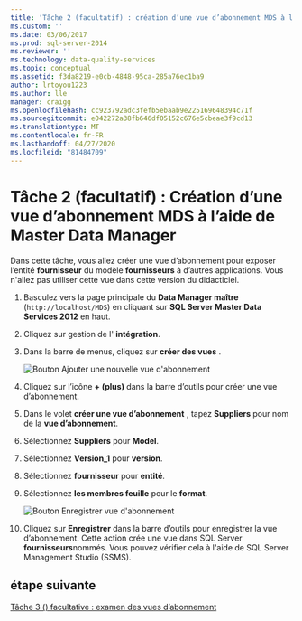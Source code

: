 ```yaml
---
title: 'Tâche 2 (facultatif) : création d’une vue d’abonnement MDS à l’aide du Data Manager maître | Microsoft Docs'
ms.custom: ''
ms.date: 03/06/2017
ms.prod: sql-server-2014
ms.reviewer: ''
ms.technology: data-quality-services
ms.topic: conceptual
ms.assetid: f3da8219-e0cb-4848-95ca-285a76ec1ba9
author: lrtoyou1223
ms.author: lle
manager: craigg
ms.openlocfilehash: cc923792adc3fefb5ebaab9e225169648394c71f
ms.sourcegitcommit: e042272a38fb646df05152c676e5cbeae3f9cd13
ms.translationtype: MT
ms.contentlocale: fr-FR
ms.lasthandoff: 04/27/2020
ms.locfileid: "81484709"
---
```

# <a name="task-2-optional-creating-a-mds-subscription-view-using-master-data-manager"></a>Tâche 2 (facultatif) : Création d’une vue d’abonnement MDS à l’aide de Master Data Manager
  Dans cette tâche, vous allez créer une vue d’abonnement pour exposer l’entité **fournisseur** du modèle **fournisseurs** à d’autres applications. Vous n'allez pas utiliser cette vue dans cette version du didacticiel.  
  
1.  Basculez vers la page principale du **Data Manager maître** (`http://localhost/MDS`) en cliquant sur **SQL Server Master Data Services 2012** en haut.  
  
2.  Cliquez sur gestion de l' **intégration**.  
  
3.  Dans la barre de menus, cliquez sur **créer des vues** .  
  
     ![Bouton Ajouter une nouvelle vue d'abonnement](../../2014/tutorials/media/et-creatingamdssubscriptionviewusingmdm-01.jpg "Bouton Ajouter une nouvelle vue d'abonnement")  
  
4.  Cliquez sur l’icône **+ (plus)** dans la barre d’outils pour créer une vue d’abonnement.  
  
5.  Dans le volet **créer une vue d’abonnement** , tapez **Suppliers** pour nom de la **vue d’abonnement**.  
  
6.  Sélectionnez **Suppliers** pour **Model**.  
  
7.  Sélectionnez **Version_1** pour **version**.  
  
8.  Sélectionnez **fournisseur** pour **entité**.  
  
9. Sélectionnez **les membres feuille** pour le **format**.  
  
     ![Bouton Enregistrer vue d'abonnement](../../2014/tutorials/media/et-creatingamdssubscriptionviewusingmdm-02.jpg "Bouton Enregistrer vue d'abonnement")  
  
10. Cliquez sur **Enregistrer** dans la barre d’outils pour enregistrer la vue d’abonnement. Cette action crée une vue dans SQL Server **fournisseurs**nommés. Vous pouvez vérifier cela à l'aide de SQL Server Management Studio (SSMS).  
  
## <a name="next-step"></a>étape suivante  
 [Tâche 3 &#40;&#41; facultative : examen des vues d’abonnement](task-3-optional-reviewing-the-subscription-views.md)  
  
  

